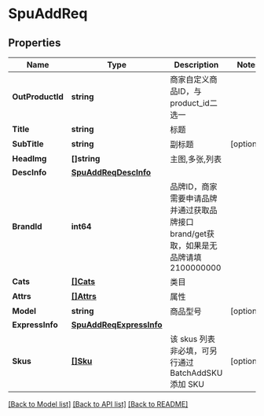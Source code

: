 # SpuAddReq

## Properties

Name | Type | Description | Notes
------------ | ------------- | ------------- | -------------
**OutProductId** | **string** | 商家自定义商品ID，与product_id二选一 | 
**Title** | **string** | 标题 | 
**SubTitle** | **string** | 副标题 | [optional] 
**HeadImg** | **[]string** | 主图,多张,列表 | 
**DescInfo** | [**SpuAddReqDescInfo**](SpuAddReq_desc_info.md) |  | 
**BrandId** | **int64** | 品牌ID，商家需要申请品牌并通过获取品牌接口brand/get获取，如果是无品牌请填2100000000 | 
**Cats** | [**[]Cats**](Cats.md) | 类目 | 
**Attrs** | [**[]Attrs**](Attrs.md) | 属性 | 
**Model** | **string** | 商品型号 | [optional] 
**ExpressInfo** | [**SpuAddReqExpressInfo**](SpuAddReq_express_info.md) |  | 
**Skus** | [**[]Sku**](Sku.md) | 该 skus 列表非必填，可另行通过 BatchAddSKU 添加 SKU | [optional] 

[[Back to Model list]](../README.md#documentation-for-models) [[Back to API list]](../README.md#documentation-for-api-endpoints) [[Back to README]](../README.md)


